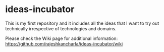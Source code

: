 # ideas-incubator

This is my first repository and it includes all the ideas that I want to try out technically irrespective of technologies and domains. 

Please check the Wiki page for additional information: https://github.com/rajeshkancharla/ideas-incubator/wiki
